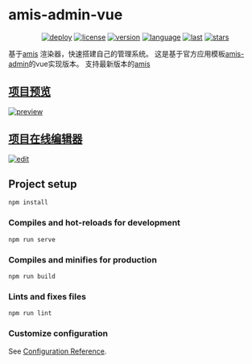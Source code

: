 # amis-admin-vue

<div align="center">

[![deploy](https://github.com/h7ml/amis-admin-vue/actions/workflows/deploy.yml/badge.svg?branch=master)](https://github.com/h7ml/amis-admin-vue/actions/workflows/deploy.yml)
[![license](https://img.shields.io/github/license/h7ml/amis-admin-vue.svg)](https://github.com/h7ml/amis-admin-vue/blob/master/LICENSE#L1)
[![version](https://img.shields.io/npm/v/amis/latest)](https://github.com/h7ml/amis-admin-vue/blob/master/package.json#L36)
[![language](https://img.shields.io/github/languages/top/h7ml/amis-admin-vue)](https://github.com/h7ml/amis-admin-vue/search?l=css)
[![last](https://img.shields.io/github/last-commit/h7ml/amis-admin-vue.svg)](https://github.com/h7ml/amis-admin-vue/commits)
[![stars](https://img.shields.io/badge/Hosted-Vercel-brightgreen?style=flat&logo=Vercel)](https://amis.vercel.app/)
</div>

基于[amis](https://github.com/baidu/amis) 渲染器，快速搭建自己的管理系统。
这是基于官方应用模板[amis-admin](https://github.com/aisuda/amis-admin)的vue实现版本。
支持最新版本的[amis](https://github.com/h7ml/amis-admin-vue/blob/master/package.json#L3)

## [项目预览](https://amis-admin-vue.vercel.app/index)
[![preview](https://amis-admin-vue.vercel.app/img/markdown/preview.png)](https://amis-admin-vue.vercel.app/img/markdown/preview.png)
## [项目在线编辑器](https://amis-admin-vue.vercel.app/#/Editor)
[![edit](https://amis-admin-vue.vercel.app/img/markdown/edit.png)](https://amis-admin-vue.vercel.app/img/markdown/edit.png)
## Project setup

```
npm install
```

### Compiles and hot-reloads for development

```
npm run serve
```

### Compiles and minifies for production

```
npm run build
```

### Lints and fixes files

```
npm run lint
```

### Customize configuration

See [Configuration Reference](https://cli.vuejs.org/config/).
